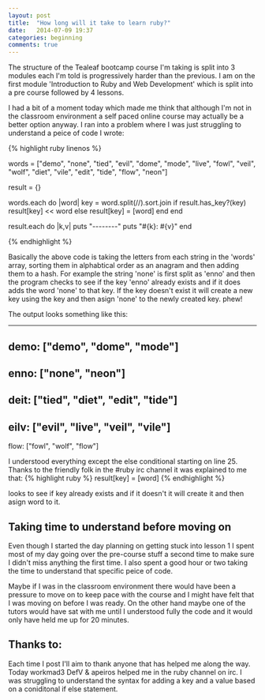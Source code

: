 ```yaml
---
layout: post
title:  "How long will it take to learn ruby?"
date:   2014-07-09 19:37
categories: beginning
comments: true
---
```


The structure of the Tealeaf bootcamp course I'm taking is split into 3 modules each I'm told is progressively harder than the previous. I am on the first module 'Introduction to Ruby and Web Development' which is split into a pre course followed by 4 lessons.

I had a bit of a moment today which made me think that although I'm not in the classroom environment a self paced online course may actually be a better option anyway. I ran into a problem where I was just struggling to understand a peice of code I wrote:

{% highlight ruby linenos %}

words = ["demo", "none", "tied", "evil", "dome",
         "mode", "live", "fowl", "veil", "wolf", 
         "diet", "vile", "edit", "tide", "flow", "neon"]

result = {}

words.each do |word|
  key = word.split(//).sort.join
  if result.has_key?(key)
    result[key] << word
  else
    result[key] = [word]
  end
end

result.each do |k,v|
  puts "--------"
  puts "#{k}: #{v}"
end

{% endhighlight %}

Basically the above code is taking the letters from each string in the 'words' array, sorting them in alphabtical order as an anagram and then adding them to a hash. For example the string 'none' is first split as 'enno' and then the program checks to see if the key 'enno' already exists and if it does adds the word 'none' to that key. If the key doesn't exist it will create a new key using the key and then asign 'none' to the newly created key. phew!

The output looks something like this:

--------
demo: ["demo", "dome", "mode"]
--------
enno: ["none", "neon"]
--------
deit: ["tied", "diet", "edit", "tide"]
--------
eilv: ["evil", "live", "veil", "vile"]
--------
flow: ["fowl", "wolf", "flow"]

I understood everything except the else conditional starting on line 25. Thanks to the friendly folk in the #ruby irc channel it was explained to me that:
{% highlight ruby %}
result[key] = [word]
{% endhighlight %}

looks to see if key already exists and if it doesn't it will create it and then asign word to it.

<h2>Taking time to understand before moving on</h2>
Even though I started the day planning on getting stuck into lesson 1 I spent most of my day going over the pre-course stuff a second time to make sure I didn't miss anything the first time. I also spent a good hour or two taking the time to understand that specific peice of code. 

Maybe if I was in the classroom environment there would have been a pressure to move on to keep pace with the course and I might have felt that I was moving on before I was ready. On the other hand maybe one of the tutors would have sat with me until I understood fully the code and it would only have held me up for 20 minutes. 


<h2>Thanks to:</h2>
Each time I post I'll aim to thank anyone that has helped me along the way. Today workmad3 DefV & apeiros helped me in the ruby channel on irc. I was struggling to understand the syntax for adding a key and a value based on a coniditonal if else statement. 
